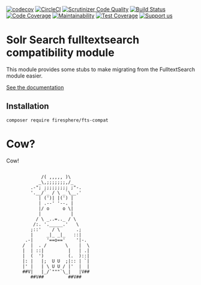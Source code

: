[![codecov](https://codecov.io/gh/Firesphere/silverstripe-solr-compatibility/branch/master/graph/badge.svg)](https://codecov.io/gh/Firesphere/silverstripe-solr-compatibility)
[![CircleCI](https://circleci.com/gh/Firesphere/silverstripe-solr-compatibility/tree/master.svg?style=svg)](https://circleci.com/gh/Firesphere/silverstripe-solr-compatibility/tree/master)
[![Scrutinizer Code Quality](https://scrutinizer-ci.com/g/Firesphere/silverstripe-solr-compatibility/badges/quality-score.png?b=master)](https://scrutinizer-ci.com/g/Firesphere/silverstripe-solr-compatibility/?branch=master)
[![Build Status](https://scrutinizer-ci.com/g/Firesphere/silverstripe-solr-compatibility/badges/build.png?b=master)](https://scrutinizer-ci.com/g/Firesphere/silverstripe-solr-compatibility/build-status/master)
[![Code Coverage](https://scrutinizer-ci.com/g/Firesphere/silverstripe-solr-compatibility/badges/coverage.png?b=master)](https://scrutinizer-ci.com/g/Firesphere/silverstripe-solr-compatibility/?branch=master)
[![Maintainability](https://api.codeclimate.com/v1/badges/347f69eaa3082ba6f227/maintainability)](https://codeclimate.com/github/Firesphere/silverstripe-solr-compatibility/maintainability)
[![Test Coverage](https://api.codeclimate.com/v1/badges/347f69eaa3082ba6f227/test_coverage)](https://codeclimate.com/github/Firesphere/silverstripe-solr-compatibility/test_coverage)
[![Support us](https://enjoy.gitstore.app/repositories/badge-Firesphere/silverstripe-solr-search.svg)](https://enjoy.gitstore.app/repositories/Firesphere/silverstripe-solr-search)

# Solr Search fulltextsearch compatibility module

This module provides some stubs to make migrating from the FulltextSearch module easier.

[See the documentation](https://firesphere.github.io/solr-docs/10-Submodules/01-Fulltext-Search-Compatibility.html)

## Installation

`composer require firesphere/fts-compat`

# Cow?

Cow!

```

             /( ,,,,, )\
            _\,;;;;;;;,/_
         .-"; ;;;;;;;;; ;"-.
         '.__/`_ / \ _`\__.'
            | (')| |(') |
            | .--' '--. |
            |/ o     o \|
            |           |
           / \ _..=.._ / \
          /:. '._____.'   \
         ;::'    / \      .;
         |     _|_ _|_   ::|
       .-|     '==o=='    '|-.
      /  |  . /       \    |  \
      |  | ::|         |   | .|
      |  (  ')         (.  )::|
      |: |   |;  U U  ;|:: | `|
      |' |   | \ U U / |'  |  |
      ##V|   |_/`"""`\_|   |V##
         ##V##         ##V##
```
